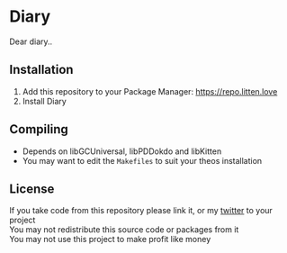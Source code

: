 # Diary
Dear diary..

## Installation
1. Add this repository to your Package Manager: https://repo.litten.love
2. Install Diary

## Compiling
  - Depends on libGCUniversal, libPDDokdo and libKitten
  - You may want to edit the `Makefiles` to suit your theos installation

## License
If you take code from this repository please link it, or my [twitter](https://twitter.com/schneelittchen) to your project  
You may not redistribute this source code or packages from it  
You may not use this project to make profit like money
